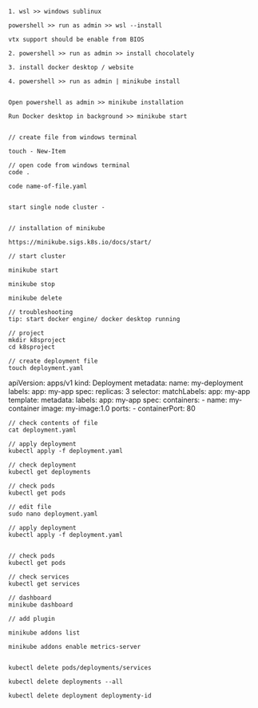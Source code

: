 ```
1. wsl >> windows sublinux 

powershell >> run as admin >> wsl --install 

vtx support should be enable from BIOS

2. powershell >> run as admin >> install chocolately 

3. install docker desktop / website 

4. powershell >> run as admin | minikube install  


Open powershell as admin >> minikube installation

Run Docker desktop in background >> minikube start 


// create file from windows terminal

touch - New-Item 

// open code from windows terminal
code .

code name-of-file.yaml


start single node cluster - 


// installation of minikube 

https://minikube.sigs.k8s.io/docs/start/

// start cluster 

minikube start 

minikube stop 

minikube delete

// troubleshooting 
tip: start docker engine/ docker desktop running 

// project
mkdir k8sproject
cd k8sproject

// create deployment file
touch deployment.yaml

```
apiVersion: apps/v1
kind: Deployment
metadata:
  name: my-deployment
  labels:
    app: my-app
spec:
  replicas: 3
  selector:
    matchLabels:
      app: my-app
  template:
    metadata:
      labels:
        app: my-app
    spec:
      containers:
      - name: my-container
        image: my-image:1.0
        ports:
        - containerPort: 80
```
// check contents of file
cat deployment.yaml

// apply deployment 
kubectl apply -f deployment.yaml

// check deployment
kubectl get deployments

// check pods 
kubectl get pods

// edit file 
sudo nano deployment.yaml

// apply deployment
kubectl apply -f deployment.yaml


// check pods 
kubectl get pods

// check services 
kubectl get services 

// dashboard 
minikube dashboard 

// add plugin 

minikube addons list 

minikube addons enable metrics-server


kubectl delete pods/deployments/services

kubectl delete deployments --all

kubectl delete deployment deploymenty-id

```

